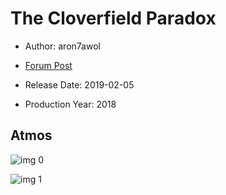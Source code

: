 # The Cloverfield Paradox

* Author: aron7awol

* [Forum Post](https://www.avsforum.com/threads/bass-eq-for-filtered-movies.2995212/post-57550568)

* Release Date: 2019-02-05
* Production Year: 2018

## Atmos

![img 0](https://i.imgur.com/Fi9YvUI.jpg)

![img 1](https://i.imgur.com/nWrTi68.jpg)

